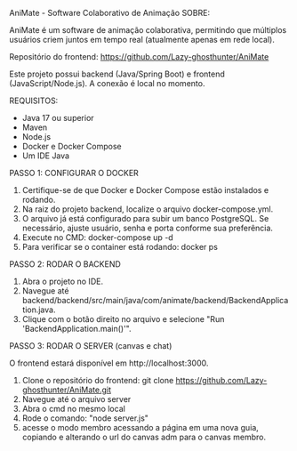 AniMate - Software Colaborativo de Animação
SOBRE:

AniMate é um software de animação colaborativa, permitindo que múltiplos usuários criem juntos em tempo real (atualmente apenas em rede local).

Repositório do frontend: https://github.com/Lazy-ghosthunter/AniMate

Este projeto possui backend (Java/Spring Boot) e frontend (JavaScript/Node.js). A conexão é local no momento.

REQUISITOS:
- Java 17 ou superior
- Maven
- Node.js
- Docker e Docker Compose
- Um IDE Java

PASSO 1: CONFIGURAR O DOCKER

1. Certifique-se de que Docker e Docker Compose estão instalados e rodando.
2. Na raiz do projeto backend, localize o arquivo docker-compose.yml.
3. O arquivo já está configurado para subir um banco PostgreSQL. Se necessário, ajuste usuário, senha e porta conforme sua preferência.
4. Execute no CMD:
   docker-compose up -d
5. Para verificar se o container está rodando:
   docker ps


PASSO 2: RODAR O BACKEND

1. Abra o projeto no IDE.
2. Navegue até backend/backend/src/main/java/com/animate/backend/BackendApplication.java.
3. Clique com o botão direito no arquivo e selecione "Run 'BackendApplication.main()'".
   

PASSO 3: RODAR O SERVER (canvas e chat)

O frontend estará disponível em http://localhost:3000.

1. Clone o repositório do frontend:
   git clone https://github.com/Lazy-ghosthunter/AniMate.git
2. Navegue até o arquivo server
3. Abra o cmd no mesmo local
4. Rode o comando:
   "node server.js"
5. acesse o modo membro acessando a página em uma nova guia, copiando e alterando o url do canvas adm para o canvas membro.
   
